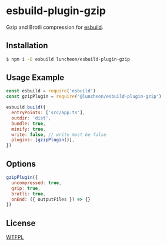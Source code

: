# esbuild-plugin-gzip

Gzip and Brotli compression for [esbuild](https://esbuild.github.io/).

## Installation

```sh
$ npm i -D esbuild luncheon/esbuild-plugin-gzip
```

## Usage Example

```js
const esbuild = require('esbuild')
const gzipPlugin = require('@luncheon/esbuild-plugin-gzip')

esbuild.build({
  entryPoints: ['src/app.ts'],
  outdir: 'dist',
  bundle: true,
  minify: true,
  write: false, // write must be false
  plugins: [gzipPlugin()],
})
```

## Options

```js
gzipPlugin({
  uncompressed: true,
  gzip: true,
  brotli: true,
  onEnd: ({ outputFiles }) => {}
})
```

## License

[WTFPL](http://www.wtfpl.net/)
